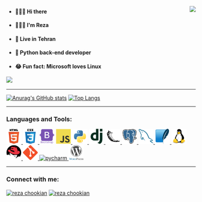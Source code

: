 <p>
    <img align="right" src="https://media2.giphy.com/media/ZVik7pBtu9dNS/giphy.gif?cid=790b761102e7002832a43a53ec222d13d7b072d6800cca97&rid=giphy.gif&ct=g">
    <ul>
        <li><h4>🙋🏻‍♂️ Hi there</h4></li>
        <li><h4>👨🏻‍💻 I'm Reza</h4></li>
        <li><h4>📍 Live in Tehran</h4></li>
        <li><h4>🐍 Python back-end developer</h4></li>
        <li><h4>😂 Fun fact: Microsoft loves Linux</h4></li>
    </ul>
</p>

![](https://komarev.com/ghpvc/?username=rezacho)
<hr>

[![Anurag's GitHub stats](https://github-readme-stats.vercel.app/api?username=rezacho&theme=nord&show_icons=true)](https://github.com/anuraghazra/github-readme-stats)
[![Top Langs](https://github-readme-stats.vercel.app/api/top-langs/?username=rezacho&theme=nord&show_icons=true)](https://github.com/anuraghazra/github-readme-stats)
<hr>

<h3 align="left">Languages and Tools:</h3>
<p align="left">
    <a href="https://www.w3.org/html/" target="_blank" rel="noreferrer"> <img
        src="https://raw.githubusercontent.com/devicons/devicon/master/icons/html5/html5-original-wordmark.svg"
        alt="html5" width="40" height="40" /> </a>
    <a href="https://www.w3schools.com/css/" target="_blank" rel="noreferrer"> <img
        src="https://raw.githubusercontent.com/devicons/devicon/master/icons/css3/css3-original-wordmark.svg"
        alt="css3" width="40" height="40" /> </a>
    <a href="https://getbootstrap.com" target="_blank" rel="noreferrer"> <img
        src="https://raw.githubusercontent.com/devicons/devicon/master/icons/bootstrap/bootstrap-plain-wordmark.svg"
        alt="bootstrap" width="40" height="40" /></a>
    <a href="https://developer.mozilla.org/en-US/docs/Web/JavaScript" target="_blank" rel="noreferrer"> <img
        src="https://raw.githubusercontent.com/devicons/devicon/master/icons/javascript/javascript-original.svg"
        alt="javascript" width="40" height="40" /> </a>
    <a href="https://www.python.org" target="_blank" rel="noreferrer"> <img
        src="https://raw.githubusercontent.com/devicons/devicon/master/icons/python/python-original.svg"
        alt="python" width="40" height="40" /> </a>
    <a href="https://www.djangoproject.com/" target="_blank" rel="noreferrer"> <img
        src="https://github.com/devicons/devicon/blob/master/icons/django/django-plain.svg"
        alt="djangop" width="40" height="40" /> </a>
    <a href="https://www.flask.palletsprojects.com/" target="_blank" rel="noreferrer"> <img
        src="https://github.com/devicons/devicon/blob/master/icons/flask/flask-original.svg"
        alt="flask" width="40" height="40" /> </a>
    <a href="https://www.postgresql.org/" target="_blank" rel="noreferrer"> <img
        src="https://github.com/devicons/devicon/blob/master/icons/postgresql/postgresql-original.svg"
        alt="postgresql" width="40" height="40" /> </a>
    <a href="https://www.mysql.com/" target="_blank" rel="noreferrer"> <img
        src="https://github.com/devicons/devicon/blob/master/icons/mysql/mysql-original.svg"
        alt="mysql" width="40" height="40" /> </a>
    <a href="https://www.sqlite.org/" target="_blank" rel="noreferrer"> <img
        src="https://github.com/devicons/devicon/blob/master/icons/sqlite/sqlite-original.svg"
        alt="sqlite" width="40" height="40" /> </a>
    <a href="https://www.linux.org/" target="_blank" rel="noreferrer"> <img
        src="https://github.com/devicons/devicon/blob/master/icons/linux/linux-original.svg"
        alt="linux" width="40" height="40" /> </a>
    <a href="https://www.redhat.com/" target="_blank" rel="noreferrer"> <img
        src="https://github.com/devicons/devicon/blob/master/icons/redhat/redhat-original.svg"
        alt="redhat" width="40" height="40" /> </a>
    <a href="https://git-scm.com/" target="_blank" rel="noreferrer"> <img
        src="https://github.com/devicons/devicon/blob/master/icons/git/git-original.svg"
        alt="git" width="40" height="40" /> </a>
    <a href="https://www.jetbrains.com/pycharm/" target="_blank" rel="noreferrer"> <img
        src="https://upload.wikimedia.org/wikipedia/commons/1/1d/PyCharm_Icon.svg"
        alt="pycharm" width="40" height="40" /> </a>
    <a href="https://www.wordpress.org/" target="_blank" rel="noreferrer"> <img
        src="https://github.com/devicons/devicon/blob/master/icons/wordpress/wordpress-original.svg"
        alt="wordpress" width="40" height="40" /> </a>
    </p>
<hr>

<h3 align="left">Connect with me:</h3>
<p align="left">
<a href="https://www.linkedin.com/in/rezachookian/" target="blank"><img align="center"
    src="https://raw.githubusercontent.com/rahuldkjain/github-profile-readme-generator/master/src/images/icons/Social/linked-in-alt.svg"
    alt="reza chookian" height="30" width="40" /></a>
<a href="https://instagram.com/reza.chookian" target="blank"><img align="center"
    src="https://raw.githubusercontent.com/rahuldkjain/github-profile-readme-generator/master/src/images/icons/Social/instagram.svg"
    alt="reza chookian" height="30" width="40" /></a>
</p>
